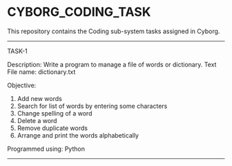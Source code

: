 # CYBORG_CODING_TASK
This repository contains the Coding sub-system tasks assigned in Cyborg.

*************************************************************

TASK-1

Description: Write a program to manage a file of words or dictionary.
Text File name: dictionary.txt

Objective:
1.   Add new words
2.  Search for list of words by entering some characters
3. Change spelling of a word
4.  Delete a word
5.   Remove duplicate words
6.  Arrange and print the words alphabetically

Programmed using: Python

***************************************************************
